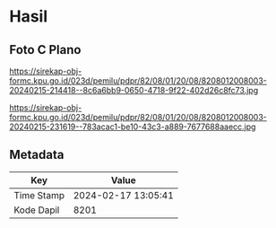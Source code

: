 # Hasil

## Foto C Plano

https://sirekap-obj-formc.kpu.go.id/023d/pemilu/pdpr/82/08/01/20/08/8208012008003-20240215-214418--8c6a6bb9-0650-4718-9f22-402d26c8fc73.jpg

https://sirekap-obj-formc.kpu.go.id/023d/pemilu/pdpr/82/08/01/20/08/8208012008003-20240215-231619--783acac1-be10-43c3-a889-7677688aaecc.jpg


## Metadata

| Key        | Value               |
| ---------- | ------------------- |
| Time Stamp | 2024-02-17 13:05:41 |
| Kode Dapil | 8201                |



